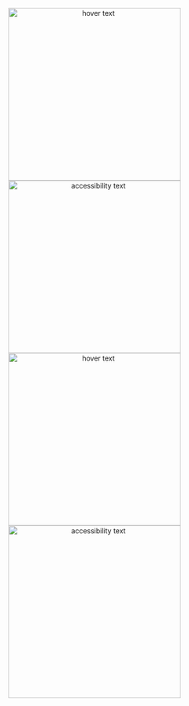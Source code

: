 <p align="center">
 <img src="https://drive.google.com/file/d/1U5dww5JJdcZi9P7C0M1wSi2nnqo2MSPS/view?usp=share_link" width="350" title="hover text">
  <img src="https://drive.google.com/file/d/1fiC31B7E8zjUAu6ZjXe9S2ECOPiSsw1E/view?usp=share_link" width="350" alt="accessibility text">
  <img src="https://drive.google.com/file/d/1pEM0y728Oy1vMmh3to1lmuN1GDAJ0Ss4/view?usp=share_link" width="350" title="hover text">
  <img src="https://drive.google.com/file/d/1SC3JDCGAqHcuzg8FadIrdNC79bPX_IY0/view?usp=share_link" width="350" alt="accessibility text">
</p>
